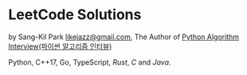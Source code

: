 # LeetCode Solutions
by Sang-Kil Park <likejazz@gmail.com>, The Author of [Python Algorithm Interview(파이썬 알고리즘 인터뷰)](http://www.yes24.com/Product/Goods/91084402)  

Python, C++17, Go, TypeScript, *Rust*, *C* and *Java*.
